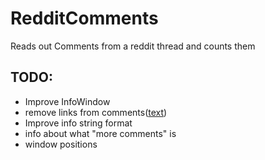 # RedditComments
Reads out Comments from a reddit thread and counts them


## TODO:
* Improve InfoWindow
* remove links from comments([text](link))
* Improve info string format
* info about what "more comments" is
* window positions
